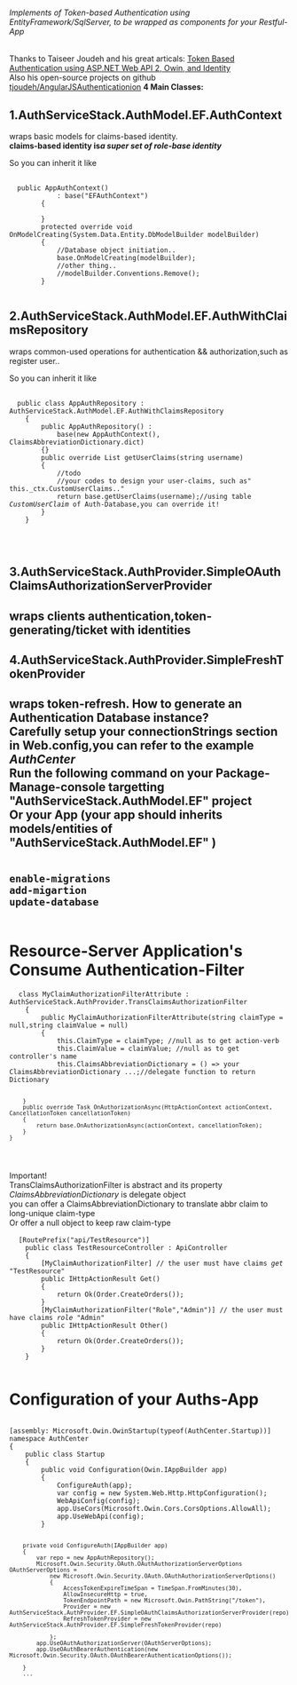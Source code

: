 <h6>Implements of Token-based Authentication using EntityFramework/SqlServer,
to be wrapped as components for your Restful-App </h6>

Thanks to Taiseer Joudeh and his great articals: <a href="http://bitoftech.net/2014/06/01/token-based-authentication-asp-net-web-api-2-owin-asp-net-identity/">Token Based Authentication using ASP.NET Web API 2, Owin, and Identity</a>
<br/>Also his open-source projects on github  <a href="https://github.com/tjoudeh/AngularJSAuthenticationion">tjoudeh/AngularJSAuthenticationion</a>
<b>4 Main Classes:</b>

<h2>1.AuthServiceStack.AuthModel.EF.AuthContext</h2> wraps basic models for claims-based identity.<br/>
<b>claims-based identity is<i>a super set of role-base identity</i></b><br/>

So you can inherit it like <br/>
<pre>
  <code>
  public AppAuthContext()
            : base("EFAuthContext")
        {

        }
        protected override void OnModelCreating(System.Data.Entity.DbModelBuilder modelBuilder)
        {
            //Database object initiation..
            base.OnModelCreating(modelBuilder);
			//other thing..
            //modelBuilder.Conventions.Remove<System.Data.Entity.ModelConfiguration.Conventions.PluralizingTableNameConvention>();
        }
 </code>
</pre>
 <h2>2.AuthServiceStack.AuthModel.EF.AuthWithClaimsRepository</h2> wraps common-used operations for authentication && authorization,such as register user..<br/>

 So you can inherit it like <br/>
<pre>
  <code>
  public class AppAuthRepository : AuthServiceStack.AuthModel.EF.AuthWithClaimsRepository
    {
        public AppAuthRepository() :
            base(new AppAuthContext(), ClaimsAbbreviationDictionary.dict)
        {}
        public override List<System.Security.Claims.Claim> getUserClaims(string username)
        {
            //todo 
            //your codes to design your user-claims, such as" this._ctx.CustomUserClaims.."
            return base.getUserClaims(username);//using table <i>CustomUserClaim</i> of Auth-Database,you can override it!
        }
    }
 </code>
</pre>
 <br>
 <h2>
   3.AuthServiceStack.AuthProvider.SimpleOAuthClaimsAuthorizationServerProvider
 <h2> wraps clients authentication,token-generating/ticket with identities
  <h2>
   4.AuthServiceStack.AuthProvider.SimpleFreshTokenProvider
 <h2> wraps token-refresh.
<b>How to generate an Authentication Database instance?</b><br/>
Carefully setup your connectionStrings section in Web.config,you can refer to the example <i>AuthCenter</i><br/>
Run the following command on your Package-Manage-console targetting  "AuthServiceStack.AuthModel.EF" project<br/>
Or your App (your app should inherits models/entities of "AuthServiceStack.AuthModel.EF" )<br/>
<pre><code>
enable-migrations 
add-migartion
update-database
 </code>
</pre>


<h1>Resource-Server Application's Consume Authentication-Filter</h1>
<pre>
  <code>class MyClaimAuthorizationFilterAttribute : AuthServiceStack.AuthProvider.TransClaimsAuthorizationFilter
    {
        public MyClaimAuthorizationFilterAttribute(string claimType = null,string claimValue = null)
        {
            this.ClaimType = claimType; //null as to get action-verb
            this.ClaimValue = claimValue; //null as to get controller's name
            this.ClaimsAbbreviationDictionary = () => your ClaimsAbbreviationDictionary ...;//delegate function to return Dictionary<string,string>

        }
		public override Task OnAuthorizationAsync(HttpActionContext actionContext, CancellationToken cancellationToken)
        {
            return base.OnAuthorizationAsync(actionContext, cancellationToken);
        }
    }
  </code>
</pre>
Important! <br>
TransClaimsAuthorizationFilter is abstract and its property <i>ClaimsAbbreviationDictionary</i> is delegate object <br/>
you can offer a ClaimsAbbreviationDictionary to translate abbr claim to long-unique claim-type <br/>
Or offer a null object to keep raw claim-type

<pre>
  <code>[RoutePrefix("api/TestResource")]
    public class TestResourceController : ApiController
    {
        [MyClaimAuthorizationFilter] // the user must have claims <i>get</i> "TestResource"
        public IHttpActionResult Get()
        {
            return Ok(Order.CreateOrders());
        }
		[MyClaimAuthorizationFilter("Role","Admin")] // the user must have claims <i>role</i> "Admin"
        public IHttpActionResult Other()
        {
            return Ok(Order.CreateOrders());
        }
    }
  </code>
</pre>


<h1>Configuration of your Auths-App</h1>
<pre><code>
[assembly: Microsoft.Owin.OwinStartup(typeof(AuthCenter.Startup))]
namespace AuthCenter
{
    public class Startup
    {
        public void Configuration(Owin.IAppBuilder app)
        {
            ConfigureAuth(app);
            var config = new System.Web.Http.HttpConfiguration();
            WebApiConfig(config);
            app.UseCors(Microsoft.Owin.Cors.CorsOptions.AllowAll);
            app.UseWebApi(config);
        }



        private void ConfigureAuth(IAppBuilder app)
        {
            var repo = new AppAuthRepository();
            Microsoft.Owin.Security.OAuth.OAuthAuthorizationServerOptions OAuthServerOptions =
                new Microsoft.Owin.Security.OAuth.OAuthAuthorizationServerOptions()
                {
                    AccessTokenExpireTimeSpan = TimeSpan.FromMinutes(30),
                    AllowInsecureHttp = true,
                    TokenEndpointPath = new Microsoft.Owin.PathString("/token"),
                    Provider = new AuthServiceStack.AuthProvider.EF.SimpleOAuthClaimsAuthorizationServerProvider(repo),
                    RefreshTokenProvider = new AuthServiceStack.AuthProvider.EF.SimpleFreshTokenProvider(repo)

                };
            app.UseOAuthAuthorizationServer(OAuthServerOptions);
            app.UseOAuthBearerAuthentication(new Microsoft.Owin.Security.OAuth.OAuthBearerAuthenticationOptions());

        }
		...
</code></pre>		 